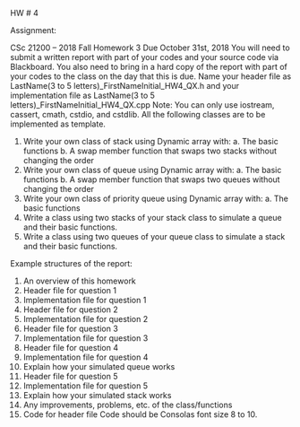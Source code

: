 HW # 4

Assignment: 

CSc 21200 – 2018 Fall Homework 3
Due October 31st, 2018
You will need to submit a written report with part of your codes and your source code via Blackboard. You also need to bring in a hard copy of the report with part of your codes to the class on the day that this is due.
Name your header file as LastName(3 to 5 letters)_FirstNameInitial_HW4_QX.h and your implementation file as LastName(3 to 5 letters)_FirstNameInitial_HW4_QX.cpp
Note: You can only use iostream, cassert, cmath, cstdio, and cstdlib.
All the following classes are to be implemented as template.
1. Write your own class of stack using Dynamic array with:
a. The basic functions
b. A swap member function that swaps two stacks without changing the order
2. Write your own class of queue using Dynamic array with:
a. The basic functions
b. A swap member function that swaps two queues without changing the order
3. Write your own class of priority queue using Dynamic array with:
a. The basic functions
4. Write a class using two stacks of your stack class to simulate a queue and their basic
functions.
5. Write a class using two queues of your queue class to simulate a stack and their basic
functions.



Example structures of the report:
1. An overview of this homework
2. Header file for question 1
3. Implementation file for question 1
4. Header file for question 2
5. Implementation file for question 2
6. Header file for question 3
7. Implementation file for question 3
8. Header file for question 4
9. Implementation file for question 4
10. Explain how your simulated queue works
11. Header file for question 5
12. Implementation file for question 5
13. Explain how your simulated stack works
14. Any improvements, problems, etc. of the class/functions
15. Code for header file
Code should be Consolas font size 8 to 10.
